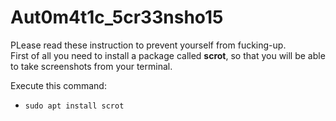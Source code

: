 # Aut0m4t1c_5cr33nsho15

PLease read these instruction to prevent yourself from fucking-up.<br>
First of all you need to install a package called **scrot**, so that you will be able to take screenshots from your terminal.<br>

Execute this command:
* `sudo apt install scrot`

